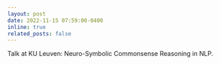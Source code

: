 ```yaml
---
layout: post
date: 2022-11-15 07:59:00-0400
inline: true
related_posts: false
---
```


Talk at KU Leuven: Neuro-Symbolic Commonsense Reasoning in NLP. 
